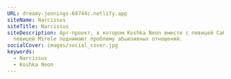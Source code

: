 ```yaml
---
URL: dreamy-jennings-68744c.netlify.app
siteName: Narcissus
siteTitle: Narcissus
siteDescription: Арт-проект, в котором Koshka Neon вместе с певицей Сабриной и
  певицей Mirele поднимают проблему абьюзивных отношений.
socialCover: images/social_cover.jpg
keywords:
  - Narcissus
  - Koshka Neon
---
```

